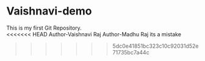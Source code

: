 # Vaishnavi-demo
This is my first Git Repository.
<br>
<<<<<<< HEAD
Author-Vaishnavi Raj
Author-Madhu Raj
its a mistake
>>>>>>> 5dc0e41851bc323c10c92031d52e71735bc7a44c


